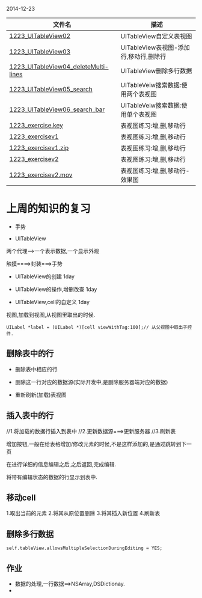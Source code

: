 2014-12-23

| 文件名 |  描述 |
| ------------- | ------------ |
|[1223_UITableView02](https://github.com/urmyfaith/roadofios/tree/master/UIProjects/1223_week8_day2/1223_UITableView02)| UITableView自定义表视图 |
|[1223_UITableView03](https://github.com/urmyfaith/roadofios/tree/master/UIProjects/1223_week8_day2/1223_UITableView03)| UITableView表视图-添加行,移动行,删除行 |
|[1223_UITableView04_deleteMulti-lines](https://github.com/urmyfaith/roadofios/tree/master/UIProjects/1223_week8_day2/1223_UITableView04_deleteMulti-lines)| UITableView删除多行数据 |
|[1223_UITableView05_search](https://github.com/urmyfaith/roadofios/tree/master/UIProjects/1223_week8_day2/1223_UITableView05_search)| UITableVeiw搜索数据:使用两个表视图 |
|[1223_UITableView06_search_bar](https://github.com/urmyfaith/roadofios/tree/master/UIProjects/1223_week8_day2/1223_UITableView06_search_bar)| UITableVeiw搜索数据:使用单个表视图 |
|[1223_exercise.key](https://github.com/urmyfaith/roadofios/tree/master/UIProjects/1223_week8_day2/1223_exercise.key)| 表视图练习:增,删,移动行 |
|[1223_exercisev1](https://github.com/urmyfaith/roadofios/tree/master/UIProjects/1223_week8_day2/1223_exercisev1)| 表视图练习:增,删,移动行 |
|[1223_exercisev1.zip](https://github.com/urmyfaith/roadofios/tree/master/UIProjects/1223_week8_day2/1223_exercisev1.zip)| 表视图练习:增,删,移动行 |
|[1223_exercisev2](https://github.com/urmyfaith/roadofios/tree/master/UIProjects/1223_week8_day2/1223_exercisev2)| 表视图练习:增,删,移动行 |
|[1223_exercisev2.mov](https://github.com/urmyfaith/roadofios/tree/master/UIProjects/1223_week8_day2/1223_exercisev2.mov)| 表视图练习:增,删,移动行-效果图 |


# 上周的知识的复习

- 手势

- UITableView


两个代理-->一个表示数据,一个显示外观

触摸====>封装===>手势

- UITableView的创建 1day
 
- UITableView的操作,增删改查 1day
 
- UITableView,cell的自定义 1day


视图,加载到视图,从视图里取出的时候.
```
UILabel *label = (UILabel *)[cell viewWithTag:100];// 从父视图中取出子控件.
```


## 删除表中的行

- 删除表中相应的行

- 删除这一行对应的数据源(实际开发中,是删除服务器端对应的数据)

- 重新刷新(加载)表视图

##  插入表中的行

//1.将加载的数据行插入到表中
//2.更新数据源===>更新服务器
//3.刷新表

增加按钮,一般在给表格增加/修改元素的时候,不是这样添加的,是通过跳转到下一页

在进行详细的信息编辑之后,之后返回,完成编辑.

将带有编辑状态的数据的行显示到表中.

## 移动cell

1.取出当前的元素
2.将其从原位置删除
3.将其插入新位置
4.刷新表

## 删除多行数据

```
self.tableView.allowsMultipleSelectionDuringEditing = YES;
```


## 作业

- 数据的处理,一行数据==>NSArray,DSDictionay.
- 